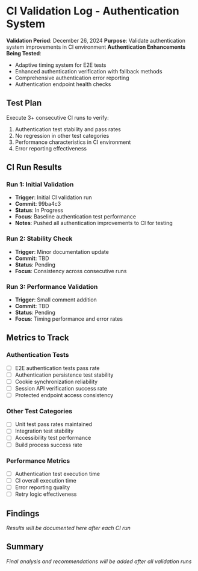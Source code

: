 # CI Validation Log - Authentication System

**Validation Period**: December 26, 2024
**Purpose**: Validate authentication system improvements in CI environment
**Authentication Enhancements Being Tested**:
- Adaptive timing system for E2E tests
- Enhanced authentication verification with fallback methods  
- Comprehensive authentication error reporting
- Authentication endpoint health checks

## Test Plan

Execute 3+ consecutive CI runs to verify:
1. Authentication test stability and pass rates
2. No regression in other test categories
3. Performance characteristics in CI environment
4. Error reporting effectiveness

## CI Run Results

### Run 1: Initial Validation
- **Trigger**: Initial CI validation run  
- **Commit**: 99ba4c3
- **Status**: In Progress
- **Focus**: Baseline authentication test performance
- **Notes**: Pushed all authentication improvements to CI for testing

### Run 2: Stability Check  
- **Trigger**: Minor documentation update
- **Commit**: TBD
- **Status**: Pending
- **Focus**: Consistency across consecutive runs

### Run 3: Performance Validation
- **Trigger**: Small comment addition
- **Commit**: TBD  
- **Status**: Pending
- **Focus**: Timing performance and error rates

## Metrics to Track

### Authentication Tests
- [ ] E2E authentication tests pass rate
- [ ] Authentication persistence test stability
- [ ] Cookie synchronization reliability
- [ ] Session API verification success rate
- [ ] Protected endpoint access consistency

### Other Test Categories
- [ ] Unit test pass rates maintained
- [ ] Integration test stability
- [ ] Accessibility test performance
- [ ] Build process success rate

### Performance Metrics
- [ ] Authentication test execution time
- [ ] CI overall execution time
- [ ] Error reporting quality
- [ ] Retry logic effectiveness

## Findings

*Results will be documented here after each CI run*

## Summary

*Final analysis and recommendations will be added after all validation runs*